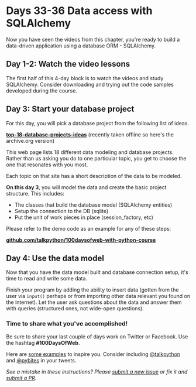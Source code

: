 # Days 33-36 Data access with SQLAlchemy

Now you have seen the videos from this chapter, you're ready to build a data-driven application using a database ORM - SQLAlchemy.

## Day 1-2: Watch the video lessons

The first half of this 4-day block is to watch the videos and study SQLAlchemy. Consider downloading and trying out the code samples developed during the course.

## Day 3: Start your database project

For this day, you will pick a database project from the following list of ideas. 

**[top-18-database-projects-ideas](https://web.archive.org/web/20200922100027/https://www.lovelycoding.org/2013/11/top-18-database-projects-ideas-for.engineering-bca-mca-btech-bsc.html)** (recently taken offline so here's the archive.org version)

This web page lists 18 different data modeling and database projects. Rather than us asking you do to one particular topic, you get to choose the one that resonates with you most. 

Each topic on that site has a short description of the data to be modeled.

**On this day 3**, you will model the data and create the basic project structure. This includes:

* The classes that build the database model (SQLAlchemy entities)
* Setup the connection to the DB (sqlite)
* Put the unit of work pieces in place (session_factory, etc)

Please refer to the demo code as an example for any of these steps:

**[github.com/talkpython/100daysofweb-with-python-course](https://github.com/talkpython/100daysofweb-with-python-course/tree/master/days/033-036-sqlalchemy-orm/demo/hovershare_app_final)**

## Day 4: Use the data model

Now that you have the data model built and database connection setup, it's time to read and write some data.

Finish your program by adding the ability to insert data (gotten from the user via `input()` perhaps or from importing other data relevant you found on the internet). Let the user ask questions about the data and answer them with queries (structured ones, not wide-open questions).

### Time to share what you've accomplished!

Be sure to share your last couple of days work on Twitter or Facebook. Use the hashtag **#100DaysOfWeb**. 

Here are [some examples](https://twitter.com/search?q=%23100DaysOfCode) to inspire you. Consider including [@talkpython](https://twitter.com/talkpython) and [@pybites](https://twitter.com/pybites) in your tweets.

*See a mistake in these instructions? Please [submit a new issue](https://github.com/talkpython/100daysofweb-with-python-course/issues) or fix it and [submit a PR](https://github.com/talkpython/100daysofweb-with-python-course/pulls).*


